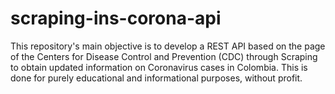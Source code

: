 # scraping-ins-corona-api
This repository's main objective is to develop a REST API based on the page of the Centers for Disease Control and Prevention (CDC) through Scraping to obtain updated information on Coronavirus cases in Colombia.  This is done for purely educational and informational purposes, without profit.
